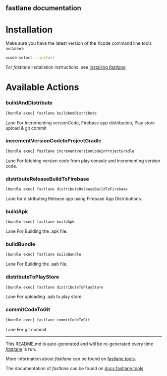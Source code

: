 fastlane documentation
----

# Installation

Make sure you have the latest version of the Xcode command line tools installed:

```sh
xcode-select --install
```

For _fastlane_ installation instructions, see [Installing _fastlane_](https://docs.fastlane.tools/#installing-fastlane)

# Available Actions

### buildAndDistribute

```sh
[bundle exec] fastlane buildAndDistribute
```

Lane For Incrementing versionCode, Firebase app distribution, Play store upload & git commit

### incrementVersionCodeInProjectGradle

```sh
[bundle exec] fastlane incrementVersionCodeInProjectGradle
```

Lane For fetching version code from play console and incrementing version code.

### distributeReleaseBuildToFirebase

```sh
[bundle exec] fastlane distributeReleaseBuildToFirebase
```

Lane for distributing Release app using Firebase App Distributions.

### buildApk

```sh
[bundle exec] fastlane buildApk
```

Lane For Building the .apk file.

### buildBundle

```sh
[bundle exec] fastlane buildBundle
```

Lane For Building the .aab file.

### distributeToPlayStore

```sh
[bundle exec] fastlane distributeToPlayStore
```

Lane For uploading .aab to play store.

### commitCodeToGit

```sh
[bundle exec] fastlane commitCodeToGit
```

Lane For git commit.

----

This README.md is auto-generated and will be re-generated every time [_fastlane_](https://fastlane.tools) is run.

More information about _fastlane_ can be found on [fastlane.tools](https://fastlane.tools).

The documentation of _fastlane_ can be found on [docs.fastlane.tools](https://docs.fastlane.tools).
